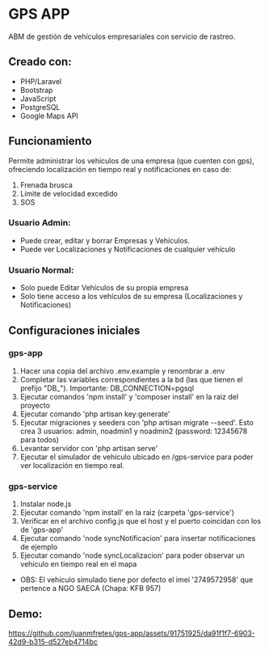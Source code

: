 # GPS APP

ABM de gestión de vehículos empresariales con servicio de rastreo.

## Creado con:
- PHP/Laravel
- Bootstrap
- JavaScript
- PostgreSQL
- Google Maps API

## Funcionamiento

Permite administrar los vehículos de una empresa (que cuenten con gps), ofreciendo localización en tiempo real y notificaciones en caso de:
1. Frenada brusca
2. Límite de velocidad excedido
3. SOS

### Usuario Admin:
- Puede crear, editar y borrar Empresas y Vehículos.
- Puede ver Localizaciones y Notificaciones de cualquier vehículo

### Usuario Normal:
- Solo puede Editar Vehículos de su propia empresa
- Solo tiene acceso a los vehículos de su empresa (Localizaciones y Notificaciones)

## Configuraciones iniciales
### gps-app
1. Hacer una copia del archivo .env.example y renombrar a .env
2. Completar las variables correspondientes a la bd (las que tienen el prefijo "DB_"). Importante: DB_CONNECTION=pgsql
3. Ejecutar comandos 'npm install' y 'composer install' en la raiz del proyecto
4. Ejecutar comando 'php artisan key:generate'
5. Ejecutar migraciones y seeders con 'php artisan migrate --seed'. Esto crea 3 usuarios: admin, noadmin1 y noadmin2 (password: 12345678 para todos)
6. Levantar servidor con 'php artisan serve'
7. Ejecutar el simulador de vehículo ubicado en /gps-service para poder ver localización en tiempo real.
### gps-service
1. Instalar node.js
2. Ejecutar comando 'npm install' en la raiz (carpeta 'gps-service')
3. Verificar en el archivo config.js que el host y el puerto coincidan con los de 'gps-app'
4. Ejecutar comando 'node syncNotificacion' para insertar notificaciones de ejemplo
5. Ejecutar comando 'node syncLocalizacion' para poder observar un vehículo en tiempo real en el mapa
- OBS: El vehículo simulado tiene por defecto el imei '2749572958' que pertence a NGO SAECA (Chapa: KFB 957)

## Demo:





https://github.com/juanmfretes/gps-app/assets/91751925/da91f1f7-6903-42d9-b315-d527eb4714bc



